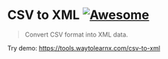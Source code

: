 # CSV to XML [![Awesome](https://cdn.rawgit.com/sindresorhus/awesome/d7305f38d29fed78fa85652e3a63e154dd8e8829/media/badge.svg)](https://github.com/sindresorhus/awesome)

>Convert CSV format into XML data.

Try demo: https://tools.waytolearnx.com/csv-to-xml
